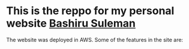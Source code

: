 # This is the reppo for my personal website [Bashiru Suleman](https://bashirusuleman.ga)
The website was deployed in AWS. Some of the features in the site are:

